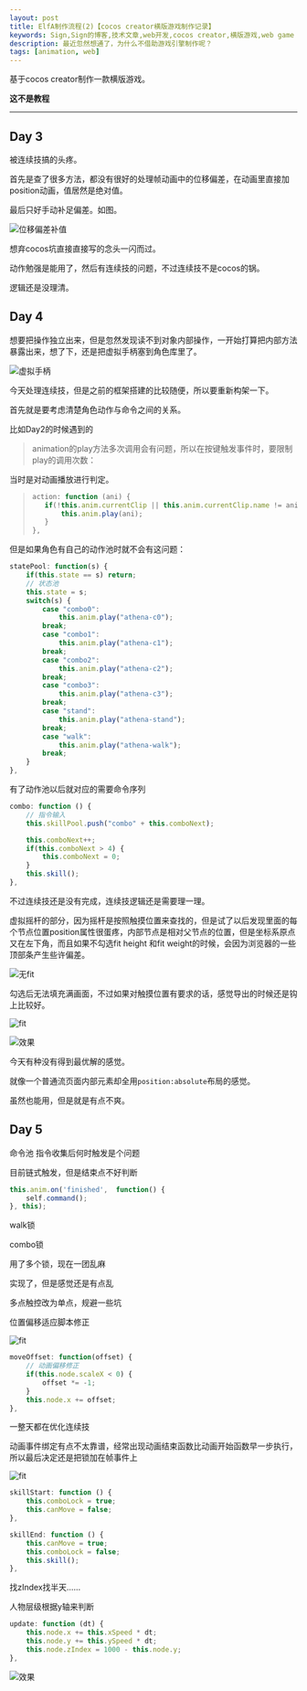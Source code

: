 ```yaml
---
layout: post
title: ElfA制作流程(2)【cocos creator横版游戏制作记录】
keywords: Sign,Sign的博客,技术文章,web开发,cocos creator,横版游戏,web game
description: 最近忽然想通了，为什么不借助游戏引擎制作呢？
tags: [animation, web]
---
```

基于cocos creator制作一款横版游戏。

**这不是教程**

--------

## Day 3

被连续技搞的头疼。

首先是查了很多方法，都没有很好的处理帧动画中的位移偏差，在动画里直接加position动画，值居然是绝对值。

最后只好手动补足偏差。如图。

![位移偏差补值](/img/2016-9-5-cocos-ElfA2/e1.png)

想弃cocos坑直接直接写的念头一闪而过。

动作勉强是能用了，然后有连续技的问题，不过连续技不是cocos的锅。

逻辑还是没理清。

## Day 4

想要把操作独立出来，但是忽然发现读不到对象内部操作，一开始打算把内部方法暴露出来，想了下，还是把虚拟手柄塞到角色库里了。

![虚拟手柄](/img/2016-9-5-cocos-ElfA2/e2.png)

今天处理连续技，但是之前的框架搭建的比较随便，所以要重新构架一下。

首先就是要考虑清楚角色动作与命令之间的关系。

比如Day2的时候遇到的


>animation的play方法多次调用会有问题，所以在按键触发事件时，要限制play的调用次数：

当时是对动画播放进行判定。

>```javascript
>action: function (ani) {
>    if(!this.anim.currentClip || this.anim.currentClip.name != ani) {
>        this.anim.play(ani);
>    }
>},
>```

但是如果角色有自己的动作池时就不会有这问题：

```javascript
statePool: function(s) {
    if(this.state == s) return;
    // 状态池
    this.state = s;
    switch(s) {
        case "combo0":
            this.anim.play("athena-c0");
        break;
        case "combo1":
            this.anim.play("athena-c1");
        break;
        case "combo2":
            this.anim.play("athena-c2");
        break;
        case "combo3":
            this.anim.play("athena-c3");
        break;
        case "stand":
            this.anim.play("athena-stand");
        break;
        case "walk":
            this.anim.play("athena-walk");
        break;
    }
},
```

有了动作池以后就对应的需要命令序列

```javascript
combo: function () {
    // 指令输入
    this.skillPool.push("combo" + this.comboNext);

    this.comboNext++;
    if(this.comboNext > 4) {
        this.comboNext = 0;
    }
    this.skill();
},
```

不过连续技还是没有完成，连续技逻辑还是需要理一理。

虚拟摇杆的部分，因为摇杆是按照触摸位置来查找的，但是试了以后发现里面的每个节点位置position属性很蛋疼，内部节点是相对父节点的位置，但是坐标系原点又在左下角，而且如果不勾选fit height 和fit weight的时候，会因为浏览器的一些顶部条产生些许偏差。

![无fit](/img/2016-9-5-cocos-ElfA2/e3.png)

勾选后无法填充满画面，不过如果对触摸位置有要求的话，感觉导出的时候还是钩上比较好。

![fit](/img/2016-9-5-cocos-ElfA2/e4.png)

![效果](/img/2016-9-5-cocos-ElfA2/e5.gif)

今天有种没有得到最优解的感觉。

就像一个普通流页面内部元素却全用`position:absolute`布局的感觉。

虽然也能用，但是就是有点不爽。

## Day 5

命令池 指令收集后何时触发是个问题

目前链式触发，但是结束点不好判断

```javascript
this.anim.on('finished',  function() {
    self.command();
}, this);
```

walk锁

combo锁

用了多个锁，现在一团乱麻

实现了，但是感觉还是有点乱

多点触控改为单点，规避一些坑

位置偏移适应脚本修正

![fit](/img/2016-9-5-cocos-ElfA2/e6.png)

```javascript
moveOffset: function(offset) {
    // 动画偏移修正
    if(this.node.scaleX < 0) {
        offset *= -1;
    }
    this.node.x += offset;
},
```

一整天都在优化连续技

动画事件绑定有点不太靠谱，经常出现动画结束函数比动画开始函数早一步执行，所以最后决定还是把锁加在帧事件上

![fit](/img/2016-9-5-cocos-ElfA2/e6.png)

```javascript
skillStart: function () {
    this.comboLock = true;
    this.canMove = false;
},

skillEnd: function () {
    this.canMove = true;
    this.comboLock = false;
    this.skill();
},
```

找zIndex找半天……

人物层级根据y轴来判断

```javascript
update: function (dt) {
    this.node.x += this.xSpeed * dt;
    this.node.y += this.ySpeed * dt;
    this.node.zIndex = 1000 - this.node.y;
},
```

![效果](/img/2016-9-5-cocos-ElfA2/e7.gif)
